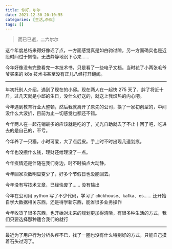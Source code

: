 ```yaml
---
title: 你好，尔尔
date: 2021-12-30 20:10:55
categories: [生活,杂侃]
tags: []
---
```



> 而已已逝，二六尔尔

这个年度总结来得好像迟了点，一方面感觉真是如白驹过隙，另一方面确实也是近段时间过于懒惰，无法静静地沉下心来……

今年好像没有完整看完一本技术书，只是看了一些电子文档。当时花了小两张毛爷爷买来的 k8s 技术书甚至没有正儿八经打开翻阅。

---

年初托别人介绍，遇到了现在的小邱。现在两人在一起快 275 天了，胖了将近十斤，过几天就是小邱的生日，没什么好送的，就送上我炽热的内心吧。

今年遇到教育行业大整顿，然后我就离开了原先的公司，换了一家初创型的，中间没什么大波折，目前为止一切感觉也都还不错。

今年两人在一起花销最多的应该就是吃的了，光光自助就去了不止十回了吧，吃进去的是自己的，不亏。

今年养了一只猫，小时可爱，大了点后皮。手上时不时出现几道划痕。

今年也没攒什么钱，理财还给理没了一点。

今年疫情还是伴随在我们身边，时不时搞点大动静。

今年回家次数明显变少了，好多个节假日也没能回去。

今年没有写技术文章，已经快废了…… 没有输出

今年在公司用 python 写了不少代码，学习了 clickhouse、kafka、es…… 还开始自学大数据相关东西，还是得学新东西，能省很多业务操作

今年收货了很多东西，也开始对未来的规划更加得清晰，有很多种生活的方式，我们只要选择那种适合我们的就行

---

最近为了用户行为分析头疼不已，找了一圈也没有什么特别好的方式，只能自己摸着石头过河了。